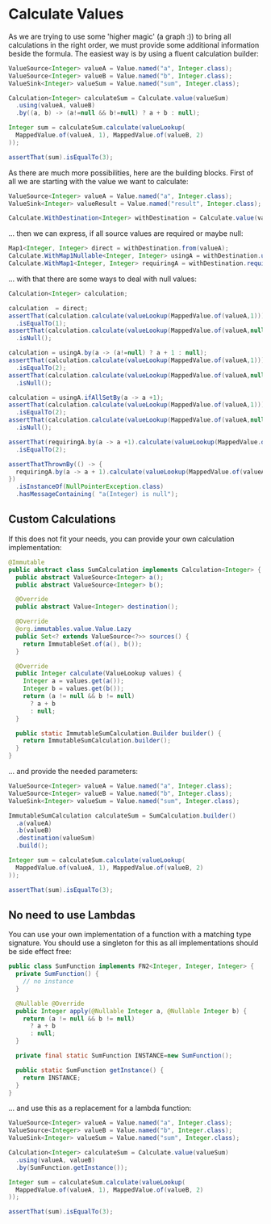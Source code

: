 # Calculate Values

As we are trying to use some 'higher magic' (a graph :)) to bring all calculations in the right order, we must
provide some additional information beside the formula. The easiest way is by using a fluent calculation builder:

```java
ValueSource<Integer> valueA = Value.named("a", Integer.class);
ValueSource<Integer> valueB = Value.named("b", Integer.class);
ValueSink<Integer> valueSum = Value.named("sum", Integer.class);

Calculation<Integer> calculateSum = Calculate.value(valueSum)
  .using(valueA, valueB)
  .by((a, b) -> (a!=null && b!=null) ? a + b : null);

Integer sum = calculateSum.calculate(valueLookup(
  MappedValue.of(valueA, 1), MappedValue.of(valueB, 2)
));

assertThat(sum).isEqualTo(3);
```

As there are much more possibilities, here are the building blocks. First of all we are
starting with the value we want to calculate:

```java
ValueSource<Integer> valueA = Value.named("a", Integer.class);
ValueSink<Integer> valueResult = Value.named("result", Integer.class);

Calculate.WithDestination<Integer> withDestination = Calculate.value(valueResult);
```
... then we can express, if all source values are required or maybe null:

```java
Map1<Integer, Integer> direct = withDestination.from(valueA);
Calculate.WithMap1Nullable<Integer, Integer> usingA = withDestination.using(valueA);
Calculate.WithMap1<Integer, Integer> requiringA = withDestination.requiring(valueA);
```

... with that there are some ways to deal with null values:                          

```java
Calculation<Integer> calculation;

calculation  = direct;
assertThat(calculation.calculate(valueLookup(MappedValue.of(valueA,1))))
  .isEqualTo(1);
assertThat(calculation.calculate(valueLookup(MappedValue.of(valueA,null))))
  .isNull();

calculation = usingA.by(a -> (a!=null) ? a + 1 : null);
assertThat(calculation.calculate(valueLookup(MappedValue.of(valueA,1))))
  .isEqualTo(2);
assertThat(calculation.calculate(valueLookup(MappedValue.of(valueA,null))))
  .isNull();

calculation = usingA.ifAllSetBy(a -> a +1);
assertThat(calculation.calculate(valueLookup(MappedValue.of(valueA,1))))
  .isEqualTo(2);
assertThat(calculation.calculate(valueLookup(MappedValue.of(valueA,null))))
  .isNull();

assertThat(requiringA.by(a -> a +1).calculate(valueLookup(MappedValue.of(valueA,1))))
  .isEqualTo(2);

assertThatThrownBy(() -> {
  requiringA.by(a -> a + 1).calculate(valueLookup(MappedValue.of(valueA, null)));
})
  .isInstanceOf(NullPointerException.class)
  .hasMessageContaining( "a(Integer) is null");
```
                                                           
## Custom Calculations

If this does not fit your needs, you can provide your own calculation implementation:

```java
@Immutable
public abstract class SumCalculation implements Calculation<Integer> {
  public abstract ValueSource<Integer> a();
  public abstract ValueSource<Integer> b();

  @Override
  public abstract Value<Integer> destination();

  @Override
  @org.immutables.value.Value.Lazy
  public Set<? extends ValueSource<?>> sources() {
    return ImmutableSet.of(a(), b());
  }

  @Override
  public Integer calculate(ValueLookup values) {
    Integer a = values.get(a());
    Integer b = values.get(b());
    return (a != null && b != null)
      ? a + b
      : null;
  }

  public static ImmutableSumCalculation.Builder builder() {
    return ImmutableSumCalculation.builder();
  }
}
```

... and provide the needed parameters:

```java
ValueSource<Integer> valueA = Value.named("a", Integer.class);
ValueSource<Integer> valueB = Value.named("b", Integer.class);
ValueSink<Integer> valueSum = Value.named("sum", Integer.class);

ImmutableSumCalculation calculateSum = SumCalculation.builder()
  .a(valueA)
  .b(valueB)
  .destination(valueSum)
  .build();

Integer sum = calculateSum.calculate(valueLookup(
  MappedValue.of(valueA, 1), MappedValue.of(valueB, 2)
));

assertThat(sum).isEqualTo(3);
```

## No need to use Lambdas

You can use your own implementation of a function with a matching type signature. You should use a singleton for this as
all implementations should be side effect free:

```java
public class SumFunction implements FN2<Integer, Integer, Integer> {
  private SumFunction() {
    // no instance
  }

  @Nullable @Override
  public Integer apply(@Nullable Integer a, @Nullable Integer b) {
    return (a != null && b != null)
      ? a + b
      : null;
  }

  private final static SumFunction INSTANCE=new SumFunction();

  public static SumFunction getInstance() {
    return INSTANCE;
  }
}
```

... and use this as a replacement for a lambda function:                                               

```java
ValueSource<Integer> valueA = Value.named("a", Integer.class);
ValueSource<Integer> valueB = Value.named("b", Integer.class);
ValueSink<Integer> valueSum = Value.named("sum", Integer.class);

Calculation<Integer> calculateSum = Calculate.value(valueSum)
  .using(valueA, valueB)
  .by(SumFunction.getInstance());

Integer sum = calculateSum.calculate(valueLookup(
  MappedValue.of(valueA, 1), MappedValue.of(valueB, 2)
));

assertThat(sum).isEqualTo(3);
```